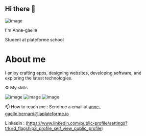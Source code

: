 ## Hi there 👋

                                                              
![image](https://github.com/user-attachments/assets/a717adda-71c8-4271-8327-2a3c0a25910b)




I'm Anne-gaelle

Student at plateforme school
                                                                                                                        


# About me 

I enjoy crafting apps, designing websites, developing software, and exploring the latest technologies.

⚙️ My skills

![image](https://github.com/user-attachments/assets/123c1e1c-21b4-43c9-8d00-8516bc345051)
![image](https://github.com/user-attachments/assets/3500f7bd-3a1d-4309-b1aa-a6f866c7cba2)
![image](https://github.com/user-attachments/assets/f76632e9-df7b-4816-83bf-094db839bc83)


📫 How to reach me : Send me a email at anne-gaelle.bernard@laplateforme.io 

Linkedin : (https://www.linkedin.com/public-profile/settings?trk=d_flagship3_profile_self_view_public_profile)
